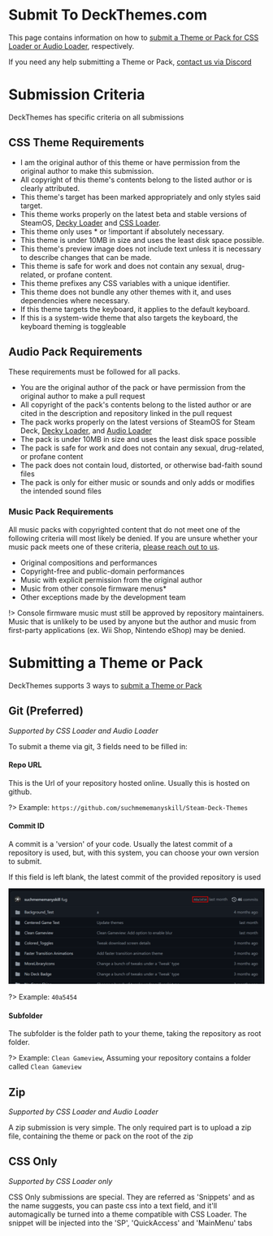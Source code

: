 # Submit To DeckThemes.com
This page contains information on how to [submit a Theme or Pack for CSS Loader or Audio Loader](https://deckthemes.com/submit/), respectively. 

If you need any help submitting a Theme or Pack, [contact us via Discord](https://discord.gg/HsU72Kfnpf)

# Submission Criteria
DeckThemes has specific criteria on all submissions

## CSS Theme Requirements
- I am the original author of this theme or have permission from the original author to make this submission.
- All copyright of this theme's contents belong to the listed author or is clearly attributed.
- This theme's target has been marked appropriately and only styles said target.
- This theme works properly on the latest beta and stable versions of SteamOS, [Decky Loader](https://github.com/SteamDeckHomebrew/decky-loader) and [CSS Loader](https://github.com/suchmememanyskill/SDH-CssLoader).
- This theme only uses * or !important if absolutely necessary.
- This theme is under 10MB in size and uses the least disk space possible.
- This theme's preview image does not include text unless it is necessary to describe changes that can be made.
- This theme is safe for work and does not contain any sexual, drug-related, or profane content.
- This theme prefixes any CSS variables with a unique identifier.
- This theme does not bundle any other themes with it, and uses dependencies where necessary.
- If this theme targets the keyboard, it applies to the default keyboard.
- If this is a system-wide theme that also targets the keyboard, the keyboard theming is toggleable

## Audio Pack Requirements
These requirements must be followed for all packs.

- You are the original author of the pack or have permission from the original author to make a pull request
- All copyright of the pack's contents belong to the listed author or are cited in the description and repository linked in the pull request
- The pack works properly on the latest versions of SteamOS for Steam Deck, [Decky Loader](https://github.com/SteamDeckHomebrew/decky-loader), and [Audio Loader](https://github.com/EMERALD0874/SDH-AudioLoader)
- The pack is under 10MB in size and uses the least disk space possible
- The pack is safe for work and does not contain any sexual, drug-related, or profane content
- The pack does not contain loud, distorted, or otherwise bad-faith sound files
- The pack is only for either music or sounds and only adds or modifies the intended sound files

### Music Pack Requirements
All music packs with copyrighted content that do not meet one of the following criteria will most likely be denied. If you are unsure whether your music pack meets one of these criteria, [please reach out to us](README.md#contact).

- Original compositions and performances
- Copyright-free and public-domain performances
- Music with explicit permission from the original author
- Music from other console firmware menus\*
- Other exceptions made by the development team

!> Console firmware music must still be approved by repository maintainers. Music that is unlikely to be used by anyone but the author and music from first-party applications (ex. Wii Shop, Nintendo eShop) may be denied.


# Submitting a Theme or Pack
DeckThemes supports 3 ways to [submit a Theme or Pack](https://deckthemes.com/submit/)

## Git (Preferred)
*Supported by CSS Loader and Audio Loader*

To submit a theme via git, 3 fields need to be filled in:

#### Repo URL
This is the Url of your repository hosted online. Usually this is hosted on github.

?> Example: `https://github.com/suchmememanyskill/Steam-Deck-Themes`

#### Commit ID
A commit is a 'version' of your code. Usually the latest commit of a repository is used, but, with this system, you can choose your own version to submit. 

If this field is left blank, the latest commit of the provided repository is used

![Commit_ID](img/git_commit.png)

?> Example: `40a5454`

#### Subfolder
The subfolder is the folder path to your theme, taking the repository as root folder.

?> Example: `Clean Gameview`, Assuming your repository contains a folder called `Clean Gameview`

## Zip
*Supported by CSS Loader and Audio Loader*

A zip submission is very simple. The only required part is to upload a zip file, containing the theme or pack on the root of the zip

## CSS Only
*Supported by CSS Loader only*

CSS Only submissions are special. They are referred as 'Snippets' and as the name suggests, you can paste css into a text field, and it'll automagically be turned into a theme compatible with CSS Loader. The snippet will be injected into the 'SP', 'QuickAccess' and 'MainMenu' tabs